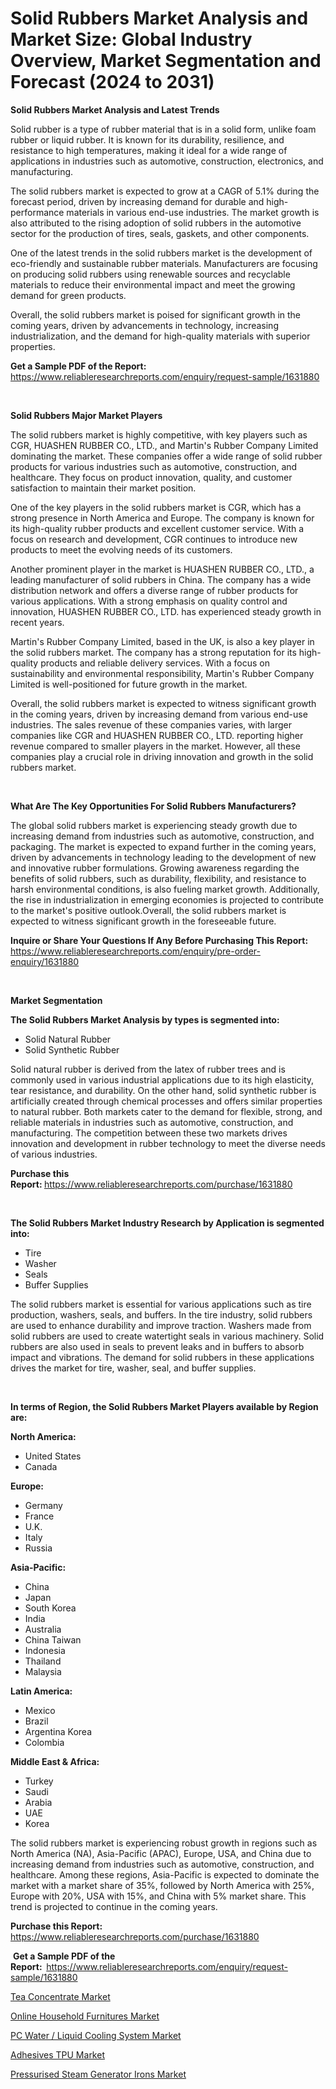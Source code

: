 <p><h1>Solid Rubbers Market Analysis and Market Size: Global Industry Overview, Market Segmentation and Forecast (2024 to 2031)</h1></p><p><strong>Solid Rubbers Market Analysis and Latest Trends</strong></p>
<p><p>Solid rubber is a type of rubber material that is in a solid form, unlike foam rubber or liquid rubber. It is known for its durability, resilience, and resistance to high temperatures, making it ideal for a wide range of applications in industries such as automotive, construction, electronics, and manufacturing.</p><p>The solid rubbers market is expected to grow at a CAGR of 5.1% during the forecast period, driven by increasing demand for durable and high-performance materials in various end-use industries. The market growth is also attributed to the rising adoption of solid rubbers in the automotive sector for the production of tires, seals, gaskets, and other components.</p><p>One of the latest trends in the solid rubbers market is the development of eco-friendly and sustainable rubber materials. Manufacturers are focusing on producing solid rubbers using renewable sources and recyclable materials to reduce their environmental impact and meet the growing demand for green products.</p><p>Overall, the solid rubbers market is poised for significant growth in the coming years, driven by advancements in technology, increasing industrialization, and the demand for high-quality materials with superior properties.</p></p>
<p><strong>Get a Sample PDF of the Report:&nbsp;</strong> <a href="https://www.reliableresearchreports.com/enquiry/request-sample/1631880">https://www.reliableresearchreports.com/enquiry/request-sample/1631880</a></p>
<p>&nbsp;</p>
<p><strong>Solid Rubbers Major Market Players</strong></p>
<p><p>The solid rubbers market is highly competitive, with key players such as CGR, HUASHEN RUBBER CO., LTD., and Martin's Rubber Company Limited dominating the market. These companies offer a wide range of solid rubber products for various industries such as automotive, construction, and healthcare. They focus on product innovation, quality, and customer satisfaction to maintain their market position.</p><p>One of the key players in the solid rubbers market is CGR, which has a strong presence in North America and Europe. The company is known for its high-quality rubber products and excellent customer service. With a focus on research and development, CGR continues to introduce new products to meet the evolving needs of its customers.</p><p>Another prominent player in the market is HUASHEN RUBBER CO., LTD., a leading manufacturer of solid rubbers in China. The company has a wide distribution network and offers a diverse range of rubber products for various applications. With a strong emphasis on quality control and innovation, HUASHEN RUBBER CO., LTD. has experienced steady growth in recent years.</p><p>Martin's Rubber Company Limited, based in the UK, is also a key player in the solid rubbers market. The company has a strong reputation for its high-quality products and reliable delivery services. With a focus on sustainability and environmental responsibility, Martin's Rubber Company Limited is well-positioned for future growth in the market.</p><p>Overall, the solid rubbers market is expected to witness significant growth in the coming years, driven by increasing demand from various end-use industries. The sales revenue of these companies varies, with larger companies like CGR and HUASHEN RUBBER CO., LTD. reporting higher revenue compared to smaller players in the market. However, all these companies play a crucial role in driving innovation and growth in the solid rubbers market.</p></p>
<p>&nbsp;</p>
<p><strong>What Are The Key Opportunities For Solid Rubbers Manufacturers?</strong></p>
<p><p>The global solid rubbers market is experiencing steady growth due to increasing demand from industries such as automotive, construction, and packaging. The market is expected to expand further in the coming years, driven by advancements in technology leading to the development of new and innovative rubber formulations. Growing awareness regarding the benefits of solid rubbers, such as durability, flexibility, and resistance to harsh environmental conditions, is also fueling market growth. Additionally, the rise in industrialization in emerging economies is projected to contribute to the market's positive outlook.Overall, the solid rubbers market is expected to witness significant growth in the foreseeable future.</p></p>
<p><strong>Inquire or Share Your Questions If Any Before Purchasing This Report:</strong> <a href="https://www.reliableresearchreports.com/enquiry/pre-order-enquiry/1631880">https://www.reliableresearchreports.com/enquiry/pre-order-enquiry/1631880</a></p>
<p>&nbsp;</p>
<p><strong>Market Segmentation</strong></p>
<p><strong>The Solid Rubbers Market Analysis by types is segmented into:</strong></p>
<p><ul><li>Solid Natural Rubber</li><li>Solid Synthetic Rubber</li></ul></p>
<p><p>Solid natural rubber is derived from the latex of rubber trees and is commonly used in various industrial applications due to its high elasticity, tear resistance, and durability. On the other hand, solid synthetic rubber is artificially created through chemical processes and offers similar properties to natural rubber. Both markets cater to the demand for flexible, strong, and reliable materials in industries such as automotive, construction, and manufacturing. The competition between these two markets drives innovation and development in rubber technology to meet the diverse needs of various industries.</p></p>
<p><strong>Purchase this Report:&nbsp;</strong><a href="https://www.reliableresearchreports.com/purchase/1631880">https://www.reliableresearchreports.com/purchase/1631880</a></p>
<p>&nbsp;</p>
<p><strong>The Solid Rubbers Market Industry Research by Application is segmented into:</strong></p>
<p><ul><li>Tire</li><li>Washer</li><li>Seals</li><li>Buffer Supplies</li></ul></p>
<p><p>The solid rubbers market is essential for various applications such as tire production, washers, seals, and buffers. In the tire industry, solid rubbers are used to enhance durability and improve traction. Washers made from solid rubbers are used to create watertight seals in various machinery. Solid rubbers are also used in seals to prevent leaks and in buffers to absorb impact and vibrations. The demand for solid rubbers in these applications drives the market for tire, washer, seal, and buffer supplies.</p></p>
<p>&nbsp;</p>
<p><strong>In terms of Region, the Solid Rubbers Market Players available by Region are:</strong></p>
<p>
    <p> <strong> North America: </strong>
        <ul>
            <li>United States</li>
            <li>Canada</li>
        </ul>
        </p> 
    <p> <strong> Europe: </strong>
        <ul>
            <li>Germany</li>
            <li>France</li>
            <li>U.K.</li>
            <li>Italy</li>
            <li>Russia</li>
        </ul>
        </p> 
    <p> <strong> Asia-Pacific: </strong>
        <ul>
            <li>China</li>
            <li>Japan</li>
            <li>South Korea</li>
            <li>India</li>
            <li>Australia</li>
            <li>China Taiwan</li>
            <li>Indonesia</li>
            <li>Thailand</li>
            <li>Malaysia</li>
        </ul>
        </p> 
    <p> <strong> Latin America: </strong>
        <ul>
            <li>Mexico</li>
            <li>Brazil</li>
            <li>Argentina Korea</li>
            <li>Colombia</li>
        </ul>
        </p> 
    <p> <strong> Middle East & Africa: </strong>
        <ul>
            <li>Turkey</li>
            <li>Saudi</li>
            <li>Arabia</li>
            <li>UAE</li>
            <li>Korea</li>
        </ul>
    </p>
    </p>
<p><p>The solid rubbers market is experiencing robust growth in regions such as North America (NA), Asia-Pacific (APAC), Europe, USA, and China due to increasing demand from industries such as automotive, construction, and healthcare. Among these regions, Asia-Pacific is expected to dominate the market with a market share of 35%, followed by North America with 25%, Europe with 20%, USA with 15%, and China with 5% market share. This trend is projected to continue in the coming years.</p></p>
<p><strong>Purchase this Report: </strong><a href="https://www.reliableresearchreports.com/purchase/1631880">https://www.reliableresearchreports.com/purchase/1631880</a></p>
<p>&nbsp;<strong>Get a Sample PDF of the Report:&nbsp;&nbsp;</strong><a href="https://www.reliableresearchreports.com/enquiry/request-sample/1631880">https://www.reliableresearchreports.com/enquiry/request-sample/1631880</a></p>
<p><strong></strong></p>
<p><p><a href="https://view.publitas.com/reportprime-1/tea-concentrate-market-size-furnishes-valuable-information-encompassing-market-share-market-trends-and-projections-spanning-from-2024-to-2031/">Tea Concentrate Market</a></p><p><a href="https://five-trouble-98a.notion.site/Online-Household-Furnitures-Market-Size-Focuses-on-Market-Dynamics-In-Depth-Analysis-and-Future-Pro-e942f923ae3f4957af68e7f152bb4424">Online Household Furnitures Market</a></p><p><a href="https://ivy-potential-64b.notion.site/PC-Water-Liquid-Cooling-System-Market-Size-Focuses-on-Market-Dynamics-In-Depth-Analysis-and-Futur-b455d734fe7c48b98bac7cd2574d0b8d">PC Water / Liquid Cooling System Market</a></p><p><a href="https://github.com/dimitrishawkinswaynenp91rgz/Market-Research-Report-List-1/blob/main/adhesives-tpu-market.md">Adhesives TPU Market</a></p><p><a href="https://view.publitas.com/reportprime-1/pressurised-steam-generator-irons-market-dynamics-2024-2031-also-about-its-market-trends-projections-and-opportunities/">Pressurised Steam Generator Irons Market</a></p></p>